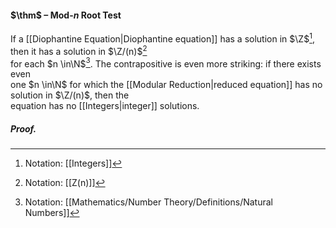 #### $\thm$ – Mod-$n$ Root Test
If a [[Diophantine Equation|Diophantine equation]] has a solution in $\Z$[^1], then it has a solution in $\Z/(n)$[^2]  
for each $n \in\N$[^3]. The contrapositive is even more striking: if there exists even  
one $n \in\N$ for which the [[Modular Reduction|reduced equation]] has no solution in $\Z/(n)$, then the  
equation has no [[Integers|integer]] solutions.

##### *Proof.*

[^1]: Notation: [[Integers]]
[^2]: Notation: [[Z(n)]]
[^3]: Notation: [[Mathematics/Number Theory/Definitions/Natural Numbers]]